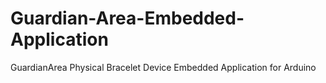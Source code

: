 # Guardian-Area-Embedded-Application
GuardianArea Physical Bracelet Device Embedded Application for Arduino 
